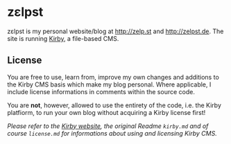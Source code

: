 # zεlpst

zεlpst is my personal website/blog at http://zelp.st and http://zelpst.de.
The site is running [Kirby](http://getkirby.com/), a file-based CMS.

## License

You are free to use, learn from, improve my own changes and additions to
the Kirby CMS basis which make my blog personal. Where applicable, I include
license informations in comments within the source code.

You are **not**, however, allowed to use the entirety of the code, i.e. the
Kirby platfiorm, to run your own blog without acquiring a Kirby license first!

*Please refer to the [Kirby website](http://getkirby.com/), the original
Readme `kirby.md` and of course `license.md` for informations about using
and licensing Kirby CMS.*

